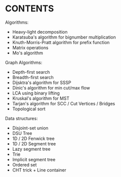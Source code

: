 # CONTENTS
Algorithms:
- Heavy-light decomposition
- Karatsuba's algorithm for bignumber multiplication
- Knuth-Morris-Pratt algorithm for prefix function
- Matrix operations
- Mo's algorithm

Graph Algorithms:
- Depth-first search
- Breadth-first search
- Dijsktra's algorithm for SSSP
- Dinic's algorithm for min cut/max flow
- LCA using binary lifting
- Kruskal's algorithm for MST
- Tarjan's algorithm for SCC / Cut Vertices / Bridges
- Topological sort

Data structures:
- Disjoint-set union
- DSU Tree
- 1D / 2D Fenwick tree
- 1D / 2D Segment tree
- Lazy segment tree
- Trie
- Implicit segment tree
- Ordered set
- CHT trick + Line container
